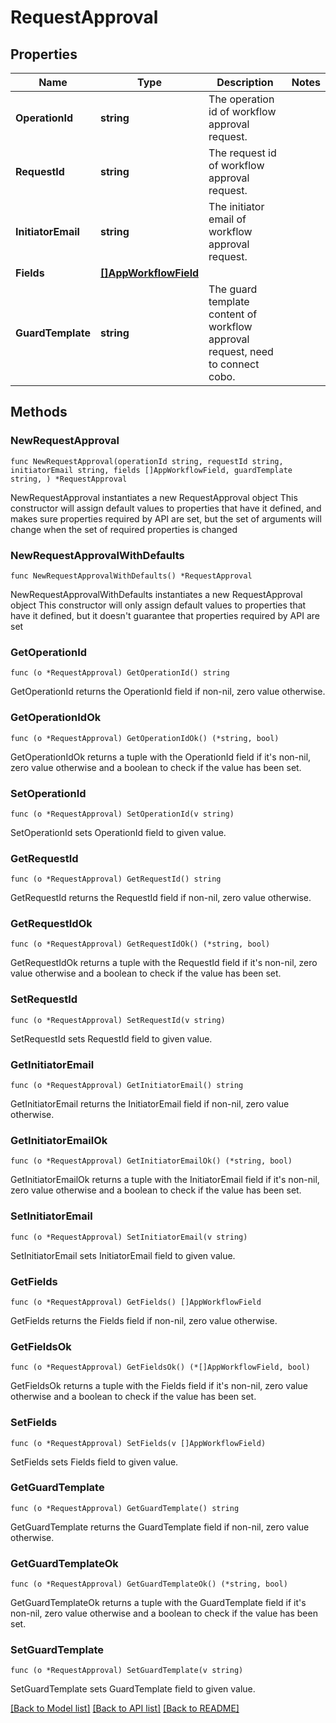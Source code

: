 # RequestApproval

## Properties

Name | Type | Description | Notes
------------ | ------------- | ------------- | -------------
**OperationId** | **string** | The operation id of workflow approval request. | 
**RequestId** | **string** | The request id of workflow approval request. | 
**InitiatorEmail** | **string** | The initiator email of workflow approval request. | 
**Fields** | [**[]AppWorkflowField**](AppWorkflowField.md) |  | 
**GuardTemplate** | **string** | The guard template content of workflow approval request, need to connect cobo. | 

## Methods

### NewRequestApproval

`func NewRequestApproval(operationId string, requestId string, initiatorEmail string, fields []AppWorkflowField, guardTemplate string, ) *RequestApproval`

NewRequestApproval instantiates a new RequestApproval object
This constructor will assign default values to properties that have it defined,
and makes sure properties required by API are set, but the set of arguments
will change when the set of required properties is changed

### NewRequestApprovalWithDefaults

`func NewRequestApprovalWithDefaults() *RequestApproval`

NewRequestApprovalWithDefaults instantiates a new RequestApproval object
This constructor will only assign default values to properties that have it defined,
but it doesn't guarantee that properties required by API are set

### GetOperationId

`func (o *RequestApproval) GetOperationId() string`

GetOperationId returns the OperationId field if non-nil, zero value otherwise.

### GetOperationIdOk

`func (o *RequestApproval) GetOperationIdOk() (*string, bool)`

GetOperationIdOk returns a tuple with the OperationId field if it's non-nil, zero value otherwise
and a boolean to check if the value has been set.

### SetOperationId

`func (o *RequestApproval) SetOperationId(v string)`

SetOperationId sets OperationId field to given value.


### GetRequestId

`func (o *RequestApproval) GetRequestId() string`

GetRequestId returns the RequestId field if non-nil, zero value otherwise.

### GetRequestIdOk

`func (o *RequestApproval) GetRequestIdOk() (*string, bool)`

GetRequestIdOk returns a tuple with the RequestId field if it's non-nil, zero value otherwise
and a boolean to check if the value has been set.

### SetRequestId

`func (o *RequestApproval) SetRequestId(v string)`

SetRequestId sets RequestId field to given value.


### GetInitiatorEmail

`func (o *RequestApproval) GetInitiatorEmail() string`

GetInitiatorEmail returns the InitiatorEmail field if non-nil, zero value otherwise.

### GetInitiatorEmailOk

`func (o *RequestApproval) GetInitiatorEmailOk() (*string, bool)`

GetInitiatorEmailOk returns a tuple with the InitiatorEmail field if it's non-nil, zero value otherwise
and a boolean to check if the value has been set.

### SetInitiatorEmail

`func (o *RequestApproval) SetInitiatorEmail(v string)`

SetInitiatorEmail sets InitiatorEmail field to given value.


### GetFields

`func (o *RequestApproval) GetFields() []AppWorkflowField`

GetFields returns the Fields field if non-nil, zero value otherwise.

### GetFieldsOk

`func (o *RequestApproval) GetFieldsOk() (*[]AppWorkflowField, bool)`

GetFieldsOk returns a tuple with the Fields field if it's non-nil, zero value otherwise
and a boolean to check if the value has been set.

### SetFields

`func (o *RequestApproval) SetFields(v []AppWorkflowField)`

SetFields sets Fields field to given value.


### GetGuardTemplate

`func (o *RequestApproval) GetGuardTemplate() string`

GetGuardTemplate returns the GuardTemplate field if non-nil, zero value otherwise.

### GetGuardTemplateOk

`func (o *RequestApproval) GetGuardTemplateOk() (*string, bool)`

GetGuardTemplateOk returns a tuple with the GuardTemplate field if it's non-nil, zero value otherwise
and a boolean to check if the value has been set.

### SetGuardTemplate

`func (o *RequestApproval) SetGuardTemplate(v string)`

SetGuardTemplate sets GuardTemplate field to given value.



[[Back to Model list]](../README.md#documentation-for-models) [[Back to API list]](../README.md#documentation-for-api-endpoints) [[Back to README]](../README.md)


